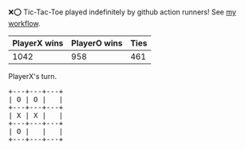 :x::o: Tic-Tac-Toe played indefinitely by github action runners! See [my workflow](.github/workflows/play.yaml).

|PlayerX wins|PlayerO wins|Ties|
|-|-|-|
|1042|958|461|

PlayerX's turn.

<pre>
+---+---+---+
| O | O |   |
+---+---+---+
| X | X |   |
+---+---+---+
| O |   |   |
+---+---+---+
</pre>